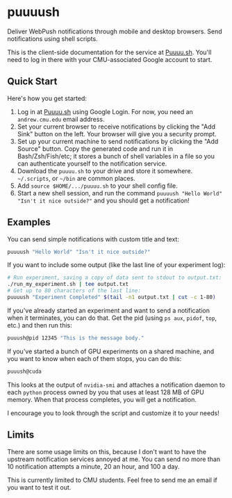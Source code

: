 # puuuush
Deliver WebPush notifications through mobile and desktop browsers. Send notifications using shell scripts.

This is the client-side documentation for the service at [Puuuu.sh](https://puuuu.sh). You'll need to log in there with your CMU-associated Google account to start.

## Quick Start

Here's how you get started:

1. Log in at [Puuuu.sh](https://puuuu.sh) using Google Login. For now, you need an `andrew.cmu.edu` email address.
2. Set your current browser to receive notifications by clicking the "Add Sink" button on the left. Your browser will give you a security prompt.
3. Set up your current machine to send notifications by clicking the "Add Source" button. Copy the generated code and run it in Bash/Zsh/Fish/etc; it stores a bunch of shell variables in a file so you can authenticate yourself to the notification service.
4. Download the `puuuu.sh` to your drive and store it somewhere. `~/.scripts`, or `~/bin` are common places.
5. Add `source $HOME/.../puuuu.sh` to your shell config file.
6. Start a new shell session, and run the command `puuuush "Hello World" "Isn't it nice outside?"` and you should get a notification!

## Examples

You can send simple notifications with custom title and text:

```sh
puuuush "Hello World" "Isn't it nice outside?"
```

If you want to include some output (like the last line of your experiment log):

```sh
# Run experiment, saving a copy of data sent to stdout to output.txt:
./run_my_experiment.sh | tee output.txt
# Get up to 80 characters of the last line:
puuuush "Experiment Completed" $(tail -n1 output.txt | cut -c 1-80)
```

If you've already started an experiment and want to send a notification when it terminates, you can do that. Get the pid (using `ps aux`, `pidof`, `top`, etc.) and then run this:

```sh
puuush@pid 12345 "This is the message body."
```

If you've started a bunch of GPU experiments on a shared machine, and you want to know when each of them stops, you can do this:

```sh
puuush@cuda
```

This looks at the output of `nvidia-smi` and attaches a notification daemon to each `python` process owned by you that uses at least 128 MB of GPU memory. When that process completes, you will get a notification.

I encourage you to look through the script and customize it to your needs!

## Limits

There are some usage limits on this, because I don't want to have the upstream notification services annoyed at me. You can send no more than 10 notification attempts a minute, 20 an hour, and 100 a day.

This is currently limited to CMU students. Feel free to send me an email if you want to test it out.

